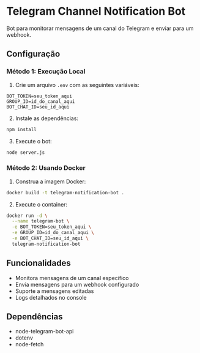 # Telegram Channel Notification Bot

Bot para monitorar mensagens de um canal do Telegram e enviar para um webhook.

## Configuração

### Método 1: Execução Local

1. Crie um arquivo `.env` com as seguintes variáveis:
```env
BOT_TOKEN=seu_token_aqui
GROUP_ID=id_do_canal_aqui
BOT_CHAT_ID=seu_id_aqui
```

2. Instale as dependências:
```bash
npm install
```

3. Execute o bot:
```bash
node server.js
```

### Método 2: Usando Docker

1. Construa a imagem Docker:
```bash
docker build -t telegram-notification-bot .
```

2. Execute o container:
```bash
docker run -d \
  --name telegram-bot \
  -e BOT_TOKEN=seu_token_aqui \
  -e GROUP_ID=id_do_canal_aqui \
  -e BOT_CHAT_ID=seu_id_aqui \
  telegram-notification-bot
```

## Funcionalidades

- Monitora mensagens de um canal específico
- Envia mensagens para um webhook configurado
- Suporte a mensagens editadas
- Logs detalhados no console

## Dependências

- node-telegram-bot-api
- dotenv
- node-fetch 